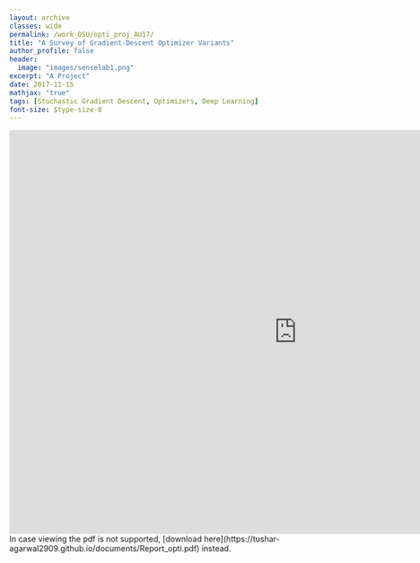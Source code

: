 ```yaml
---
layout: archive
classes: wide
permalink: /work_OSU/opti_proj_AU17/
title: "A Survey of Gradient-Descent Optimizer Variants"
author_profile: false
header:
  image: "images/senselab1.png"
excerpt: "A Project"
date: 2017-11-15
mathjax: "true"
tags: [Stochastic Gradient Descent, Optimizers, Deep Learning]
font-size: $type-size-8
---
```


<embed src="https://tushar-agarwal2909.github.io/documents/Report_opti.pdf" type="application/pdf" width="1024px" height="720px" />
In case viewing the pdf is not supported, [download here](https://tushar-agarwal2909.github.io/documents/Report_opti.pdf) instead.